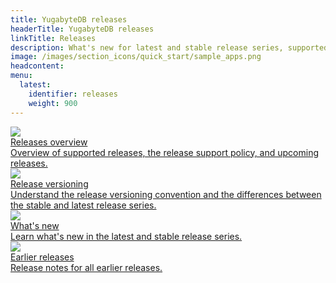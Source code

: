 ```yaml
---
title: YugabyteDB releases
headerTitle: YugabyteDB releases
linkTitle: Releases
description: What's new for latest and stable release series, supported releases, release support policy, and upcoming releases.
image: /images/section_icons/quick_start/sample_apps.png
headcontent:
menu:
  latest:
    identifier: releases
    weight: 900
---
```


<div class="row">

  <div class="col-12 col-md-6 col-lg-12 col-xl-6">
    <a class="section-link icon-offset" href="releases-overview/">
      <div class="head">
        <img class="icon" src="/images/section_icons/manage/backup.png" aria-hidden="true" />
        <div class="title">Releases overview</div>
      </div>
      <div class="body">
        Overview of supported releases, the release support policy, and upcoming releases.
      </div>
    </a>
  </div>

  <div class="col-12 col-md-6 col-lg-12 col-xl-6">
    <a class="section-link icon-offset" href="versioning/">
      <div class="head">
        <img class="icon" src="/images/section_icons/index/deploy.png" aria-hidden="true" />
        <div class="title">Release versioning</div>
      </div>
      <div class="body">
        Understand the release versioning convention and the differences between the stable and latest release series.
      </div>
    </a>
  </div>

  <div class="col-12 col-md-6 col-lg-12 col-xl-6">
    <a class="section-link icon-offset" href="whats-new/">
      <div class="head">
        <img class="icon" src="/images/section_icons/deploy/enterprise/administer.png" aria-hidden="true" />
        <div class="title">What's new</div>
      </div>
      <div class="body">
          Learn what's new in the latest and stable release series.
      </div>
    </a>
  </div>

  <div class="col-12 col-md-6 col-lg-12 col-xl-6">
    <a class="section-link icon-offset" href="earlier-releases/">
      <div class="head">
        <img class="icon" src="/images/section_icons/deploy/enterprise/administer.png" aria-hidden="true" />
        <div class="title">Earlier releases</div>
      </div>
      <div class="body">
          Release notes for all earlier releases.
      </div>
    </a>
  </div>

</div>
